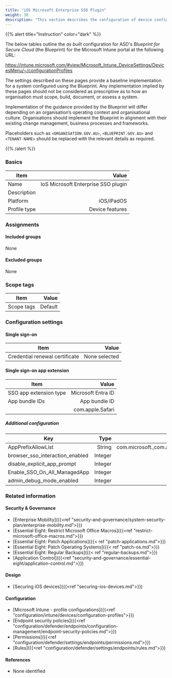 ```yaml
---
title: "iOS Microsoft Enterprise SSO Plugin"
weight: 30
description: "This section describes the configuration of device configuration profiles within Microsoft Intune associated with systems built according to the guidance provided by ASD's Blueprint for Secure Cloud."
---
```


{{% alert title="Instruction" color="dark" %}}
 
The below tables outline the *as built* configuration for ASD's *Blueprint for Secure Cloud* (the Blueprint) for the Microsoft Intune portal at the following URL:

https://intune.microsoft.com/#view/Microsoft_Intune_DeviceSettings/DevicesMenu/~/configurationProfiles
 
The settings described on these pages provide a baseline implementation for a system configured using the Blueprint. Any implementation implied by these pages should not be considered as prescriptive as to how an organisation must scope, build, document, or assess a system.

Implementation of the guidance provided by the Blueprint will differ depending on an organisation’s operating context and organisational culture. Organisations should implement the Blueprint in alignment with their existing change management, business processes and frameworks.

Placeholders such as `<ORGANISATION.GOV.AU>`, `<BLUEPRINT.GOV.AU>` and `<TENANT-NAME>` should be replaced with the relevant details as required.
 
{{% /alert %}}

### Basics

| Item         |                               Value |
| ------------ | ----------------------------------: |
| Name         | IoS Microsoft Enterprise SSO plugin |
| Description  |                                     |
| Platform     |                          iOS/iPadOS |
| Profile type |                     Device features |

### Assignments

#### Included groups

None

#### Excluded groups

None

### Scope tags

| Item       |   Value |
| ---------- | ------: |
| Scope tags | Default |

### Configuration settings

#### Single sign-on

| Item                           |         Value |
| ------------------------------ | ------------: |
| Credential renewal certificate | None selected |

#### Single sign-on app extension   

| Item                     |              Value |
| ------------------------ | -----------------: |
| SSO app extension type   | Microsoft Entra ID |
| App bundle IDs           |      App bundle ID |
|                          |   com.apple.Safari |

##### Additional configuration 

| Key                             |    Type |                     Value |
| ------------------------------- | ------: | ------------------------: |
| AppPrefixAllowList              |  String | com.microsoft.,com.apple. |
| browser_sso_interaction_enabled | Integer |                         1 |
| disable_explicit_app_prompt     | Integer |                         1 |
| Enable_SSO_On_All_ManagedApp    | Integer |                         1 |
| admin_debug_mode_enabled        | Integer |                         1 |

### Related information

#### Security & Governance

* [Enterprise Mobility]({{<ref "security-and-governance/system-security-plan/enterprise-mobility.md">}})
* [Essential Eight: Restrict Microsoft Office Macros]({{<ref "restrict-microsoft-office-macros.md">}})
* [Essential Eight: Patch Applications]({{< ref "patch-applications.md">}})
* [Essential Eight: Patch Operating Systems]({{< ref "patch-os.md">}})
* [Essential Eight: Regular Backups]({{< ref "regular-backups.md">}})
* [Application Control]({{<ref "security-and-governance/essential-eight/application-control.md">}})
  
#### Design

* [Securing iOS devices]({{<ref "securing-ios-devices.md">}})
  
#### Configuration

* [Microsoft Intune - profile configurations]({{<ref "configuration/intune/devices/configuration-profiles">}})
* [Endpoint security policies]({{<ref "configuration/defender/endpoints/configuration-management/endpoint-security-policies.md">}})
* [Permissions]({{<ref "configuration/defender/settings/endpoints/permissions.md">}})
* [Rules]({{<ref "configuration/defender/settings/endpoints/rules.md">}})


#### References

* None identified